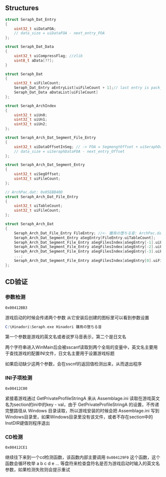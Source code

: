 ## Structures
```c
struct Seraph_Dat_Entry
{
	uint32_t uiDataFOA;
    // data_size = uiDataFOA - next_entry_FOA
};

struct Seraph_Dat_Data
{
	uint32_t uiCompressFlag; //zlib
	uint8_t aData[??];
}

struct Seraph_Dat
{
	uint32_t uiFileCount;
	Seraph_Dat_Entry aEntryList[uiFileCount + 1];// last entry is pack_file_size - 1
	Seraph_Dat_Data aDataList[uiFileCount]
};

struct Seraph_ArchIndex
{
	uint32_t uiUn0;
	uint32_t uiUn1;
	uint32_t uiUn2;
};

struct Seraph_Arch_Dat_Segment_File_Entry
{
    uint32_t uiDataOffsetInSeg; // -> FOA = SegmengtOffset + uiSeraphDataOffsetInSeg
    // data_size = uiSeraphDataFOA - next_entry_Offset
};

struct Seraph_Arch_Dat_Segment_Entry
{
    uint32_t uiSegOffset;
    uint32_t uiFileCount;
};

// ArchPac.dat: 0x05EBB40D
struct Seraph_Arch_Dat_File_Entry
{
    uint32_t uiTableCount;
    uint32_t uiFileCount;
};

struct Seraph_Arch_Dat
{
    Seraph_Arch_Dat_File_Entry FileEntry; //<- 雛鳥の堕ちる音: ArchPac.dat: 0x05EBB40D
    Seraph_Arch_Dat_Segment_Entry aSegEntry[FileEntry.uiTableCount];
    Seraph_Arch_Dat_Segment_File_Entry aSegFilesIndex[aSegEntry[-1].uiFileCount +1];
    Seraph_Arch_Dat_Segment_File_Entry aSegFilesIndex[aSegEntry[-2].uiFileCount + 1];
    Seraph_Arch_Dat_Segment_File_Entry aSegFilesIndex[aSegEntry[-3].uiFileCount + 1];
    ...;
    Seraph_Arch_Dat_Segment_File_Entry aSegFilesIndex[aSegEntry[0].uiFileCount + 1]
};
```



## CD验证

### 参数检测

`0x00412BB3`

游戏启动的时候会传递两个参数
从它安装后创建的图标里可以看到参数设置

```asm
C:\Hinadori\Seraph.exe Hinadori 雛鳥の堕ちる音
```

第一个参数是游戏的英文名或者说罗马音表示，第二个是日文名

两个字符串进入WinMain后会被sscanf读取到两个全局的变量中，英文名主要用于查找游戏的配置INI文件，日文名主要用于设置游戏标题

如果启动缺少这两个参数，会在sscnf的返回值检测出来，从而退出程序

### INI子项检测

`0x00412C00`

紧接着游戏通过 GetPrivateProfileStringA 来从 Assemblage.ini 读取在游戏英文名为section的ini中的key - val，由于 GetPrivateProfileStringA 的设置，不传递完整路径从 Windows 目录读取，所以游戏安装的时候会把 Assemblage.ini 写到Windows目录里，如果Windows目录里没有该文件，或者不存在section中的InstDIR键值则程序退出

### CD检测

`0x00412CE1`

继续往下来到一个cd检测函数，该函数内部主要调用 `0x004129F0` 这个函数，这个函数会循环枚举 a b c d e ... 等盘符来检查盘符名是否为游戏启动时输入的英文名参数，如果检测失败则会提示重试